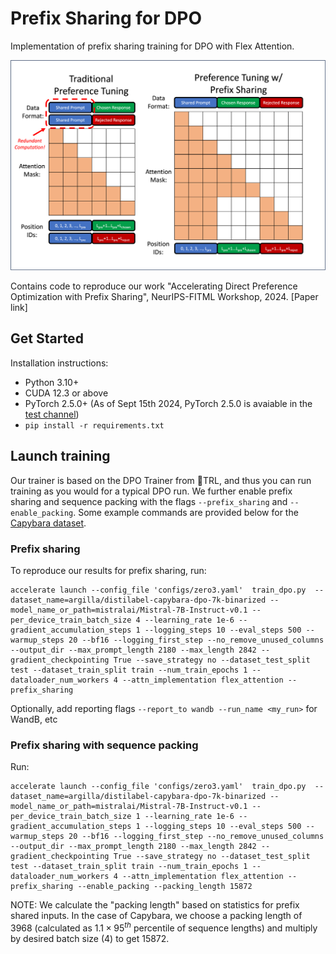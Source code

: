 # Prefix Sharing for DPO 

Implementation of prefix sharing training for DPO with Flex Attention. 

![image](./assets/prefix_sharing.png)

Contains code to reproduce our work "Accelerating Direct Preference Optimization with Prefix Sharing", NeurIPS-FITML Workshop, 2024. [Paper link]

## Get Started
Installation instructions: 
- Python 3.10+
- CUDA 12.3 or above
- PyTorch 2.5.0+ (As of Sept 15th 2024, PyTorch 2.5.0 is avaiable in the [test channel](https://dev-discuss.pytorch.org/t/pytorch-2-5-release-branch-cut-for-pytorch-core-is-completed/2452/1))
- `pip install -r requirements.txt`

## Launch training
Our trainer is based on the DPO Trainer from 🤗TRL, and thus you can run training as you would for a typical DPO run. We further enable prefix sharing and sequence packing with the flags `--prefix_sharing` and `--enable_packing`. Some example commands are provided below for the [Capybara dataset](https://huggingface.co/datasets/argilla/distilabel-capybara-dpo-7k-binarized). 
### Prefix sharing
To reproduce our results for prefix sharing, run: 

```
accelerate launch --config_file 'configs/zero3.yaml'  train_dpo.py  --dataset_name=argilla/distilabel-capybara-dpo-7k-binarized --model_name_or_path=mistralai/Mistral-7B-Instruct-v0.1 --per_device_train_batch_size 4 --learning_rate 1e-6 --gradient_accumulation_steps 1 --logging_steps 10 --eval_steps 500 --warmup_steps 20 --bf16 --logging_first_step --no_remove_unused_columns --output_dir --max_prompt_length 2180 --max_length 2842 --gradient_checkpointing True --save_strategy no --dataset_test_split test --dataset_train_split train --num_train_epochs 1 --dataloader_num_workers 4 --attn_implementation flex_attention --prefix_sharing 
```
Optionally, add reporting flags `--report_to wandb --run_name <my_run>` for WandB, etc

### Prefix sharing with sequence packing

Run:
```
accelerate launch --config_file 'configs/zero3.yaml'  train_dpo.py  --dataset_name=argilla/distilabel-capybara-dpo-7k-binarized --model_name_or_path=mistralai/Mistral-7B-Instruct-v0.1 --per_device_train_batch_size 1 --learning_rate 1e-6 --gradient_accumulation_steps 1 --logging_steps 10 --eval_steps 500 --warmup_steps 20 --bf16 --logging_first_step --no_remove_unused_columns --output_dir --max_prompt_length 2180 --max_length 2842 --gradient_checkpointing True --save_strategy no --dataset_test_split test --dataset_train_split train --num_train_epochs 1 --dataloader_num_workers 4 --attn_implementation flex_attention --prefix_sharing --enable_packing --packing_length 15872
```

NOTE: We calculate the "packing length" based on statistics for prefix shared inputs. In the case of Capybara, we choose a packing length of 3968 (calculated as $1.1 \times 95^{th}$ percentile of sequence lengths) and multiply by desired batch size (4) to get 15872. 

